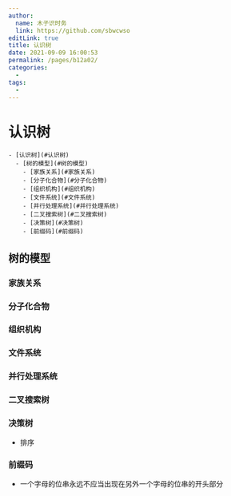 ```yaml
---
author: 
  name: 木子识时务
  link: https://github.com/sbwcwso
editLink: true
title: 认识树
date: 2021-09-09 16:00:53
permalink: /pages/b12a02/
categories: 
  - 
tags: 
  - 
---
```


# 认识树


```markmap
- [认识树](#认识树)
  - [树的模型](#树的模型)
    - [家族关系](#家族关系)
    - [分子化合物](#分子化合物)
    - [组织机构](#组织机构)
    - [文件系统](#文件系统)
    - [并行处理系统](#并行处理系统)
    - [二叉搜索树](#二叉搜索树)
    - [决策树](#决策树)
    - [前缀码](#前缀码)
```

## 树的模型

### 家族关系

### 分子化合物

### 组织机构

### 文件系统

### 并行处理系统

### 二叉搜索树

### 决策树

* 排序

### 前缀码

* 一个字母的位串永远不应当出现在另外一个字母的位串的开头部分
